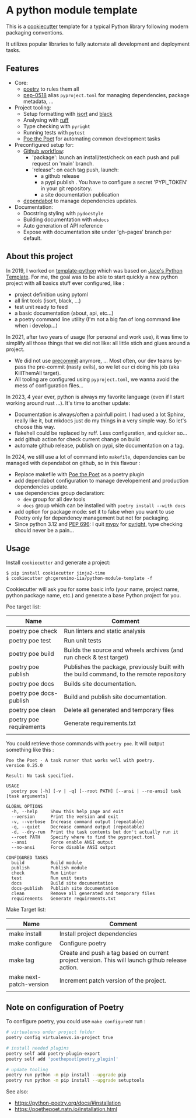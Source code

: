 # A python module template

This is a [cookiecutter](https://github.com/cookiecutter/cookiecutter) template for a typical Python library following modern packaging conventions.

It utilizes popular libraries to fully automate all development and deployment tasks.


## Features

* Core:
  * [poetry](https://python-poetry.org/) to rules them all
  * [pep-0518](https://www.python.org/dev/peps/pep-0518/) alias `pyproject.toml` for managing dependencies, package metadata, ...
* Project tooling:
  * Setup formatting with [isort](https://github.com/PyCQA/isort) and [black](https://github.com/psf/black)
  * Analysing with [ruff](https://github.com/charliermarsh/ruff)
  * Type checking with `pyright`
  * Running tests with `pytest`
  * [Poe the Poet](https://poethepoet.natn.io/index.html) for automating common development tasks
* Preconfigured setup for:
  * [Github workflow](https://guides.github.com/introduction/flow/):
    * 'package': launch an install/test/check on each push and pull request on 'main' branch.
    * 'release": on each tag push, launch:
      - a github release 
      - a pypi publish . You have to configure a secret 'PYPI_TOKEN' in your git repository.
      - a site documentation publication
  * [dependabot](https://github.com/dependabot) to manage dependencies updates.
* Documentation:
  * Docstring styling with `pydocstyle`
  * Building documentation with `mkdocs`
  * Auto generation of API reference
  * Expose with documentation site under 'gh-pages' branch per default.


## About this project

In 2019, I worked on [template-python](https://github.com/geronimo-iia/template-python) which was based on [Jace's Python Template](https://github.com/jacebrowning/template-python).
For me, the goal was to be able to start quickly a new python project with all basics stuff ever configured, like :

- project definition using pytoml
- all lint tools (isort, black, ...)
- test unit ready to feed
- a basic documentation (about, api, etc...)
- a poetry command line utility (I'm not a big fan of long command line when i develop...)

In 2021, after two years of usage (for personal and work use), it was time to simplify all those things that we did not like: all little stich and glues around a project.

- We did not use [precommit](https://pre-commit.com/) anymore, ... Most often, our dev teams by-pass the pre-commit (nasty evils), so we let our ci doing his job (aka KillThemAll target).
- All tooling are configured using `pyproject.toml`, we wanna avoid the mess of configuration files...

In 2023, 4 year ever, python is always my favorite language (even if I start working around rust ...). It's time to another update:

- Documentation is always/often a painfull point. I had used a lot Sphinx, really like it, but mkdocs just do my things in a very simple way. So let's choose this way.
- flakehell could be replaced by ruff. Less configuration, and quicker so...
- add github action for check current change on build
- automate github release, publish on pypi, site documentation on a tag.

In 2024, we still use a lot of command into `makefile`, dependencies can be managed with dependabot on github, so in this flavour :

- Replace makefile with [Poe the Poet](https://poethepoet.natn.io/index.html) as a poetry plugin
- add dependabot configuration to manage developement and production dependencies update.
- use dependencies group declaration:
  - `dev` group for all dev tools
  - `docs` group which can be installed with `poetry install --with docs`
- add option for package mode: set it to false when you want to use Poetry only for dependency management but not for packaging.
- Since python 3.12 and [PEP 696](https://peps.python.org/pep-0696/): I quit [mypy](https://mypy-lang.org/) for [pyright](https://github.com/microsoft/pyright), type checking should never be a pain...


## Usage

Install `cookiecutter` and generate a project:

```
$ pip install cookiecutter jinja2-time
$ cookiecutter gh:geronimo-iia/python-module-template -f
```

Cookiecutter will ask you for some basic info (your name, project name, python package name, etc.) and generate a base Python project for you.

Poe target list:

| Name                    | Comment                                                                                  |
| ----------------------- | ---------------------------------------------------------------------------------------- |
| poetry poe check        | Run linters and static analysis                                                          |
| poetry poe test         | Run unit tests                                                                           |
| poetry poe build        | Builds the source and wheels archives (and run check & test target)                      |
| poetry poe publish      | Publishes the package, previously built with the build command, to the remote repository |
| poetry poe docs         | Builds  site documentation.                                                              |
| poetry poe docs-publish | Build and publish site documentation.                                                    |
| poetry poe clean        | Delete all generated and temporary files                                                 |
| poetry poe requirements | Generate requirements.txt                                                                |
|                         |                                                                                          |

You could retrieve those commands with `poetry poe`. It will output something like this :

```
Poe the Poet - A task runner that works well with poetry.
version 0.25.0

Result: No task specified.

USAGE
  poetry poe [-h] [-v | -q] [--root PATH] [--ansi | --no-ansi] task [task arguments]

GLOBAL OPTIONS
  -h, --help     Show this help page and exit
  --version      Print the version and exit
  -v, --verbose  Increase command output (repeatable)
  -q, --quiet    Decrease command output (repeatable)
  -d, --dry-run  Print the task contents but don't actually run it
  --root PATH    Specify where to find the pyproject.toml
  --ansi         Force enable ANSI output
  --no-ansi      Force disable ANSI output

CONFIGURED TASKS
  build          Build module
  publish        Publish module
  check          Run Linter
  test           Run unit tests
  docs           Build site documentation
  docs-publish   Publish site documentation
  clean          Remove all generated and temporary files
  requirements   Generate requirements.txt
```


Make Target list:

| Name                    | Comment                                                                                         |
| ----------------------- | ----------------------------------------------------------------------------------------------- |
| make install            | Install project dependencies                                                                    |
| make configure          | Configure poetry                                                                                |
| make tag                | Create and push a tag based on current project version. This will launch github release action. |
| make next-patch-version | Increment patch version of the project.                                                         |
|                         |                                                                                                 |

## Note on configuration of Poetry

To configure poetry, you could use `make configure`or run :

```bash
# virtualenvs under project folder
poetry config virtualenvs.in-project true

# install needed plugins
poetry self add poetry-plugin-export
poetry self add 'poethepoet[poetry_plugin]'

# update tooling
poetry run python -m pip install --upgrade pip
poetry run python -m pip install --upgrade setuptools
```

See also:

- https://python-poetry.org/docs/#installation
- https://poethepoet.natn.io/installation.html

